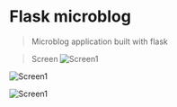 
# Flask microblog 

> Microblog application built with flask 

> Screen
  ![Screen1](../master/micro3.jpg)
  
  ![Screen1](../master/micro1.jpg)
  
  ![Screen1](../master/micro2.jpg)
